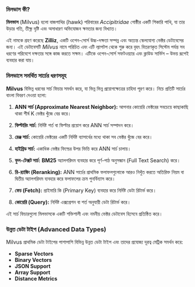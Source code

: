 ### মিলভাস কী?

**মিলভাস** (Milvus) হলো বাজপাখির (hawk) পরিবারের _Accipitridae_ গোষ্ঠীর একটি শিকারি পাখি, যা তার উড়ার গতি, তীক্ষ্ণ দৃষ্টি এবং অসাধারণ অভিযোজন ক্ষমতার জন্য বিখ্যাত।

এই নামকে গ্রহণ করেছে **Zilliz**, একটি ওপেন-সোর্স উচ্চ-দক্ষতা সম্পন্ন এবং অত্যন্ত স্কেলযোগ্য ভেক্টর ডেটাবেসের জন্য। এই ডেটাবেসটি _Milvus_ নামে পরিচিত এবং এটি ল্যাপটপ থেকে শুরু করে বৃহৎ বিতরণকৃত সিস্টেম পর্যন্ত সব ধরণের পরিবেশে দক্ষতার সঙ্গে কাজ করতে সক্ষম। এটিকে ওপেন-সোর্স সফটওয়্যার এবং ক্লাউড সার্ভিস – উভয় রূপেই ব্যবহার করা যায়।

### মিলভাসে সমর্থিত সার্চের ধরণসমূহ

**Milvus** বিভিন্ন ধরনের সার্চ ফিচার সমর্থন করে, যা ভিন্ন ভিন্ন প্রয়োগক্ষেত্রের চাহিদা পূরণ করে। নিচে প্রতিটি সার্চের বাংলা বিবরণ দেওয়া হলো:

1. **ANN সার্চ (Approximate Nearest Neighbor):**
   আপনার কোয়েরি ভেক্টরের সবচেয়ে কাছাকাছি থাকা শীর্ষ K ভেক্টর খুঁজে বের করে।

2. **ফিল্টারিং সার্চ:**
   নির্দিষ্ট শর্ত বা ফিল্টার প্রয়োগ করে ANN সার্চ সম্পাদন করে।

3. **রেঞ্জ সার্চ:**
   কোয়েরি ভেক্টরের একটি নির্দিষ্ট ব্যাসার্ধের মধ্যে থাকা সব ভেক্টর খুঁজে বের করে।

4. **হাইব্রিড সার্চ:**
   একাধিক ভেক্টর ফিল্ডের উপর ভিত্তি করে ANN সার্চ চালায়।

5. **ফুল-টেক্সট সার্চ:**
   **BM25** অ্যালগরিদম ব্যবহার করে পূর্ণ-পাঠ অনুসন্ধান (Full Text Search) করে।

6. **রি-র‍্যাঙ্কিং (Reranking):**
   ANN সার্চের প্রাথমিক ফলাফলগুলোকে আরও নিখুঁত করতে অতিরিক্ত নিয়ম বা দ্বিতীয় অ্যালগরিদম ব্যবহার করে ফলাফলের ক্রম পুনর্বিন্যাস করে।

7. **ফেচ (Fetch):**
   প্রাইমারি কি (Primary Key) ব্যবহার করে নির্দিষ্ট ডেটা রিটার্ভ করে।

8. **কোয়েরি (Query):**
   নির্দিষ্ট এক্সপ্রেশন বা শর্ত অনুযায়ী ডেটা রিটার্ভ করে।

এই সার্চ ফিচারগুলো মিলভাসকে একটি শক্তিশালী এবং নমনীয় ভেক্টর ডেটাবেস হিসেবে প্রতিষ্ঠিত করে।

### উন্নত ডেটা টাইপ (Advanced Data Types)

Milvus প্রাথমিক ডেটা টাইপের পাশাপাশি বিভিন্ন উন্নত ডেটা টাইপ এবং তাদের প্রযোজ্য দূরত্ব মেট্রিক সমর্থন করে:

- **Sparse Vectors**
- **Binary Vectors**
- **JSON Support**
- **Array Support**
- **Distance Metrics**
